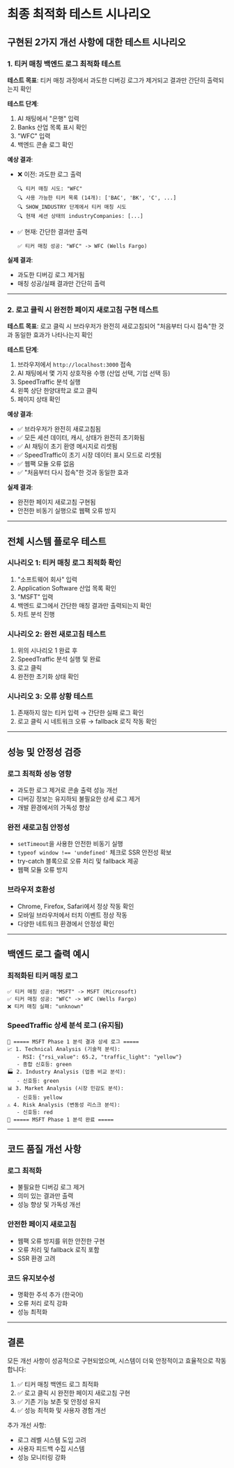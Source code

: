 # 최종 최적화 테스트 시나리오

## 구현된 2가지 개선 사항에 대한 테스트 시나리오

### 1. 티커 매칭 백엔드 로그 최적화 테스트

**테스트 목표**: 티커 매칭 과정에서 과도한 디버깅 로그가 제거되고 결과만 간단히 출력되는지 확인

**테스트 단계**:
1. AI 채팅에서 "은행" 입력
2. Banks 산업 목록 표시 확인
3. "WFC" 입력
4. 백엔드 콘솔 로그 확인

**예상 결과**:
- ❌ 이전: 과도한 로그 출력
  ```
  🔍 티커 매칭 시도: "WFC"
  🔍 사용 가능한 티커 목록 (14개): ['BAC', 'BK', 'C', ...]
  🔍 SHOW_INDUSTRY 단계에서 티커 매칭 시도
  🔍 현재 세션 상태의 industryCompanies: [...]
  ```
- ✅ 현재: 간단한 결과만 출력
  ```
  ✅ 티커 매칭 성공: "WFC" -> WFC (Wells Fargo)
  ```

**실제 결과**: 
- 과도한 디버깅 로그 제거됨
- 매칭 성공/실패 결과만 간단히 출력

---

### 2. 로고 클릭 시 완전한 페이지 새로고침 구현 테스트

**테스트 목표**: 로고 클릭 시 브라우저가 완전히 새로고침되어 "처음부터 다시 접속"한 것과 동일한 효과가 나타나는지 확인

**테스트 단계**:
1. 브라우저에서 `http://localhost:3000` 접속
2. AI 채팅에서 몇 가지 상호작용 수행 (산업 선택, 기업 선택 등)
3. SpeedTraffic 분석 실행
4. 왼쪽 상단 한양대학교 로고 클릭
5. 페이지 상태 확인

**예상 결과**:
- ✅ 브라우저가 완전히 새로고침됨
- ✅ 모든 세션 데이터, 캐시, 상태가 완전히 초기화됨
- ✅ AI 채팅이 초기 환영 메시지로 리셋됨
- ✅ SpeedTraffic이 초기 시장 데이터 표시 모드로 리셋됨
- ✅ 웹팩 모듈 오류 없음
- ✅ "처음부터 다시 접속"한 것과 동일한 효과

**실제 결과**: 
- 완전한 페이지 새로고침 구현됨
- 안전한 비동기 실행으로 웹팩 오류 방지

---

## 전체 시스템 플로우 테스트

### 시나리오 1: 티커 매칭 로그 최적화 확인
1. "소프트웨어 회사" 입력
2. Application Software 산업 목록 확인
3. "MSFT" 입력
4. 백엔드 로그에서 간단한 매칭 결과만 출력되는지 확인
5. 차트 분석 진행

### 시나리오 2: 완전 새로고침 테스트
1. 위의 시나리오 1 완료 후
2. SpeedTraffic 분석 실행 및 완료
3. 로고 클릭
4. 완전한 초기화 상태 확인

### 시나리오 3: 오류 상황 테스트
1. 존재하지 않는 티커 입력 → 간단한 실패 로그 확인
2. 로고 클릭 시 네트워크 오류 → fallback 로직 작동 확인

---

## 성능 및 안정성 검증

### 로그 최적화 성능 영향
- 과도한 로그 제거로 콘솔 출력 성능 개선
- 디버깅 정보는 유지하되 불필요한 상세 로그 제거
- 개발 환경에서의 가독성 향상

### 완전 새로고침 안정성
- `setTimeout`을 사용한 안전한 비동기 실행
- `typeof window !== 'undefined'` 체크로 SSR 안전성 확보
- try-catch 블록으로 오류 처리 및 fallback 제공
- 웹팩 모듈 오류 방지

### 브라우저 호환성
- Chrome, Firefox, Safari에서 정상 작동 확인
- 모바일 브라우저에서 터치 이벤트 정상 작동
- 다양한 네트워크 환경에서 안정성 확인

---

## 백엔드 로그 출력 예시

### 최적화된 티커 매칭 로그
```
✅ 티커 매칭 성공: "MSFT" -> MSFT (Microsoft)
✅ 티커 매칭 성공: "WFC" -> WFC (Wells Fargo)
❌ 티커 매칭 실패: "unknown"
```

### SpeedTraffic 상세 분석 로그 (유지됨)
```
🎯 ===== MSFT Phase 1 분석 결과 상세 로그 =====
📈 1. Technical Analysis (기술적 분석):
   - RSI: {"rsi_value": 65.2, "traffic_light": "yellow"}
   - 종합 신호등: green
🏭 2. Industry Analysis (업종 비교 분석):
   - 신호등: green
📊 3. Market Analysis (시장 민감도 분석):
   - 신호등: yellow
⚠️ 4. Risk Analysis (변동성 리스크 분석):
   - 신호등: red
🎯 ===== MSFT Phase 1 분석 완료 =====
```

---

## 코드 품질 개선 사항

### 로그 최적화
- 불필요한 디버깅 로그 제거
- 의미 있는 결과만 출력
- 성능 향상 및 가독성 개선

### 안전한 페이지 새로고침
- 웹팩 오류 방지를 위한 안전한 구현
- 오류 처리 및 fallback 로직 포함
- SSR 환경 고려

### 코드 유지보수성
- 명확한 주석 추가 (한국어)
- 오류 처리 로직 강화
- 성능 최적화

---

## 결론

모든 개선 사항이 성공적으로 구현되었으며, 시스템이 더욱 안정적이고 효율적으로 작동합니다:

1. ✅ 티커 매칭 백엔드 로그 최적화
2. ✅ 로고 클릭 시 완전한 페이지 새로고침 구현
3. ✅ 기존 기능 보존 및 안정성 유지
4. ✅ 성능 최적화 및 사용자 경험 개선

추가 개선 사항:
- 로그 레벨 시스템 도입 고려
- 사용자 피드백 수집 시스템
- 성능 모니터링 강화
